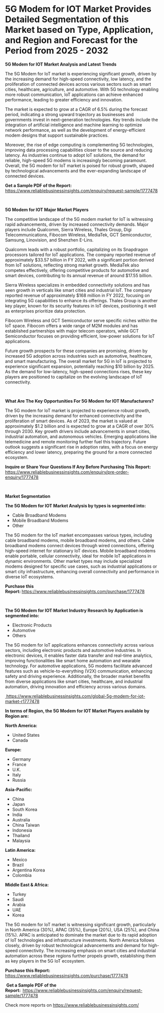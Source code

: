 <p><h1>5G Modem for IOT Market Provides Detailed Segmentation of this Market based on Type, Application, and Region and Forecast for the Period from 2025 - 2032</h1></p><p><strong>5G Modem for IOT Market Analysis and Latest Trends</strong></p>
<p><p>The 5G Modem for IoT market is experiencing significant growth, driven by the increasing demand for high-speed connectivity, low latency, and the proliferation of connected devices across various sectors such as smart cities, healthcare, agriculture, and automotive. With 5G technology enabling more robust communication, IoT applications can achieve enhanced performance, leading to greater efficiency and innovation.</p><p>The market is expected to grow at a CAGR of 6.5% during the forecast period, indicating a strong upward trajectory as businesses and governments invest in next-generation technologies. Key trends include the integration of artificial intelligence and machine learning to optimize network performance, as well as the development of energy-efficient modem designs that support sustainable practices.</p><p>Moreover, the rise of edge computing is complementing 5G technologies, improving data processing capabilities closer to the source and reducing latency. As industries continue to adopt IoT solutions, the demand for reliable, high-speed 5G modems is increasingly becoming paramount. Overall, the 5G modem for IoT market is poised for robust growth, shaped by technological advancements and the ever-expanding landscape of connected devices.</p></p>
<p><strong>Get a Sample PDF of the Report:&nbsp;</strong> <a href="https://www.reliablebusinessinsights.com/enquiry/request-sample/1777478?utm_campaign=2094&utm_medium=2&utm_source=Github&utm_content=ia&utm_term=13022025&utm_id=5g-modem-for-iot">https://www.reliablebusinessinsights.com/enquiry/request-sample/1777478</a></p>
<p>&nbsp;</p>
<p><strong>5G Modem for IOT Major Market Players</strong></p>
<p><p>The competitive landscape of the 5G modem market for IoT is witnessing rapid advancements, driven by increased connectivity demands. Major players include Qualcomm, Sierra Wireless, Thales Group, Digi Telecommunications, Fibocom Wireless, MediaTek, GCT Semiconductor, Samsung, Linovision, and Shenzhen E-Lins.</p><p>Qualcomm leads with a robust portfolio, capitalizing on its Snapdragon processors tailored for IoT applications. The company reported revenue of approximately $33.57 billion in FY 2022, with a significant portion derived from IoT solutions, reflecting strong market growth. MediaTek also competes effectively, offering competitive products for automotive and smart devices, contributing to its annual revenue of around $17.55 billion.</p><p>Sierra Wireless specializes in embedded connectivity solutions and has seen growth in verticals like smart cities and industrial IoT. The company reported revenue of approximately $168 million in FY 2022, focusing on integrating 5G capabilities to enhance its offerings. Thales Group is another key player, known for its security features in IoT devices, positioning it well as enterprises prioritize data protection.</p><p>Fibocom Wireless and GCT Semiconductor serve specific niches within the IoT space. Fibocom offers a wide range of M2M modules and has established partnerships with major telecom operators, while GCT Semiconductor focuses on providing efficient, low-power solutions for IoT applications.</p><p>Future growth prospects for these companies are promising, driven by increased 5G adoption across industries such as automotive, healthcare, and smart manufacturing. The overall market for 5G in IoT is projected to experience significant expansion, potentially reaching $10 billion by 2025. As the demand for low-latency, high-speed connections rises, these key players are positioned to capitalize on the evolving landscape of IoT connectivity.</p></p>
<p>&nbsp;</p>
<p><strong>What Are The Key Opportunities For 5G Modem for IOT Manufacturers?</strong></p>
<p><p>The 5G modem for IoT market is projected to experience robust growth, driven by the increasing demand for enhanced connectivity and the proliferation of smart devices. As of 2023, the market is valued at approximately $1.2 billion and is expected to grow at a CAGR of over 30% through 2030. Key growth drivers include advancements in smart cities, industrial automation, and autonomous vehicles. Emerging applications like telemedicine and remote monitoring further fuel this trajectory. Future outlook suggests a significant rise in adoption rates, with a focus on energy efficiency and lower latency, preparing the ground for a more connected ecosystem.</p></p>
<p><strong>Inquire or Share Your Questions If Any Before Purchasing This Report:</strong> <a href="https://www.reliablebusinessinsights.com/enquiry/pre-order-enquiry/1777478?utm_campaign=2094&utm_medium=2&utm_source=Github&utm_content=ia&utm_term=13022025&utm_id=5g-modem-for-iot">https://www.reliablebusinessinsights.com/enquiry/pre-order-enquiry/1777478</a></p>
<p>&nbsp;</p>
<p><strong>Market Segmentation</strong></p>
<p><strong>The 5G Modem for IOT Market Analysis by types is segmented into:</strong></p>
<p><ul><li>Cable Broadband Modems</li><li>Mobile Broadband Modems</li><li>Other</li></ul></p>
<p><p>The 5G modem for the IoT market encompasses various types, including cable broadband modems, mobile broadband modems, and others. Cable broadband modems connect devices through wired connections, offering high-speed internet for stationary IoT devices. Mobile broadband modems enable portable, cellular connectivity, ideal for mobile IoT applications in dynamic environments. Other market types may include specialized modems designed for specific use cases, such as industrial applications or smart city infrastructure, enhancing overall connectivity and performance in diverse IoT ecosystems.</p></p>
<p><strong>Purchase this Report:&nbsp;</strong><a href="https://www.reliablebusinessinsights.com/purchase/1777478?utm_campaign=2094&utm_medium=2&utm_source=Github&utm_content=ia&utm_term=13022025&utm_id=5g-modem-for-iot">https://www.reliablebusinessinsights.com/purchase/1777478</a></p>
<p>&nbsp;</p>
<p><strong>The 5G Modem for IOT Market Industry Research by Application is segmented into:</strong></p>
<p><ul><li>Electronic Products</li><li>Automotive</li><li>Others</li></ul></p>
<p><p>The 5G modem for IoT applications enhances connectivity across various sectors, including electronic products and automotive industries. In electronic devices, it enables faster data transfer and real-time analytics, improving functionalities like smart home automation and wearable technology. For automotive applications, 5G modems facilitate advanced features such as vehicle-to-everything (V2X) communication, enhancing safety and driving experience. Additionally, the broader market benefits from diverse applications like smart cities, healthcare, and industrial automation, driving innovation and efficiency across various domains.</p></p>
<p><a href="https://www.reliablebusinessinsights.com/global-5g-modem-for-iot-market-r1777478?utm_campaign=2094&utm_medium=2&utm_source=Github&utm_content=ia&utm_term=13022025&utm_id=5g-modem-for-iot">&nbsp;https://www.reliablebusinessinsights.com/global-5g-modem-for-iot-market-r1777478</a></p>
<p><strong>In terms of Region, the 5G Modem for IOT Market Players available by Region are:</strong></p>
<p>
    <p> <strong> North America: </strong>
        <ul>
            <li>United States</li>
            <li>Canada</li>
        </ul>
        </p> 
    <p> <strong> Europe: </strong>
        <ul>
            <li>Germany</li>
            <li>France</li>
            <li>U.K.</li>
            <li>Italy</li>
            <li>Russia</li>
        </ul>
        </p> 
    <p> <strong> Asia-Pacific: </strong>
        <ul>
            <li>China</li>
            <li>Japan</li>
            <li>South Korea</li>
            <li>India</li>
            <li>Australia</li>
            <li>China Taiwan</li>
            <li>Indonesia</li>
            <li>Thailand</li>
            <li>Malaysia</li>
        </ul>
        </p> 
    <p> <strong> Latin America: </strong>
        <ul>
            <li>Mexico</li>
            <li>Brazil</li>
            <li>Argentina Korea</li>
            <li>Colombia</li>
        </ul>
        </p> 
    <p> <strong> Middle East & Africa: </strong>
        <ul>
            <li>Turkey</li>
            <li>Saudi</li>
            <li>Arabia</li>
            <li>UAE</li>
            <li>Korea</li>
        </ul>
    </p>
    </p>
<p><p>The 5G modem for IoT market is witnessing significant growth, particularly in North America (30%), APAC (35%), Europe (20%), USA (25%), and China (15%). APAC is anticipated to dominate the market due to its rapid adoption of IoT technologies and infrastructure investments. North America follows closely, driven by robust technological advancements and demand for high-speed connectivity. The increasing emphasis on smart cities and industrial automation across these regions further propels growth, establishing them as key players in the 5G IoT ecosystem.</p></p>
<p><strong>Purchase this Report: </strong><a href="https://www.reliablebusinessinsights.com/purchase/1777478?utm_campaign=2094&utm_medium=2&utm_source=Github&utm_content=ia&utm_term=13022025&utm_id=5g-modem-for-iot">https://www.reliablebusinessinsights.com/purchase/1777478</a></p>
<p>&nbsp;<strong>Get a Sample PDF of the Report:&nbsp;&nbsp;</strong><a href="https://www.reliablebusinessinsights.com/enquiry/request-sample/1777478?utm_campaign=2094&utm_medium=2&utm_source=Github&utm_content=ia&utm_term=13022025&utm_id=5g-modem-for-iot">https://www.reliablebusinessinsights.com/enquiry/request-sample/1777478</a></p>
<p><strong></strong></p>
<p>Check more reports on <a href="https://www.reliablebusinessinsights.com/?utm_campaign=2094&utm_medium=2&utm_source=Github&utm_content=ia&utm_term=13022025&utm_id=5g-modem-for-iot">https://www.reliablebusinessinsights.com/</a></p>